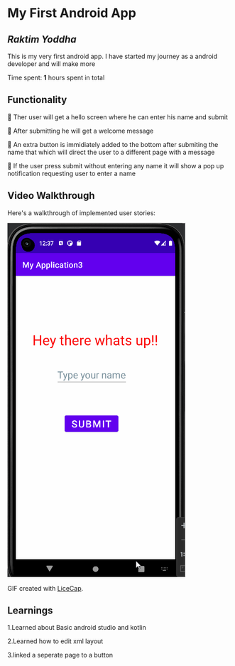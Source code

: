 # My First Android App

## *Raktim Yoddha*

This is my very first android app. I have started my journey as a android developer and will make more

Time spent: **1** hours spent in total

## Functionality

🔹 Ther user will get a hello screen where he can enter his name and submit

🔹 After submitting he will get a welcome message

🔹 An extra button is immidiately added to the bottom after submiting the name that which will direct the user to a different page with a message

🔹 If the user press submit without entering any name it will show a pop up notification requesting user to enter a name


## Video Walkthrough

Here's a walkthrough of implemented user stories:

![alt-text](https://github.com/RaktimYoddha/FirstAndroidApp/blob/master/myfirstandroidapp.gif)

GIF created with [LiceCap](http://www.cockos.com/licecap/).

## Learnings

1.Learned about Basic android studio and kotlin

2.Learned how to edit xml layout

3.linked a seperate page to a button

